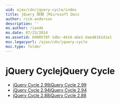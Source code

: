 ```yaml
---
uid: ajax/cdn/jquery-cycle/index
title: jQuery 周期 |Microsoft Docs
author: rick-anderson
description: ''
ms.author: riande
ms.date: 07/23/2014
ms.assetid: b9005f8f-1dbc-4414-abe1-dae4816141e1
msc.legacyurl: /ajax/cdn/jquery-cycle
msc.type: folder
---
```

<a name="jquery-cycle"></a><span data-ttu-id="8a442-102">jQuery Cycle</span><span class="sxs-lookup"><span data-stu-id="8a442-102">jQuery Cycle</span></span>
====================
- [<span data-ttu-id="8a442-103">jQuery Cycle 2.99</span><span class="sxs-lookup"><span data-stu-id="8a442-103">jQuery Cycle 2.99</span></span>](cdnjquerycycle299.md)
- [<span data-ttu-id="8a442-104">jQuery Cycle 2.94</span><span class="sxs-lookup"><span data-stu-id="8a442-104">jQuery Cycle 2.94</span></span>](cdnjquerycycle294.md)
- [<span data-ttu-id="8a442-105">jQuery Cycle 2.88</span><span class="sxs-lookup"><span data-stu-id="8a442-105">jQuery Cycle 2.88</span></span>](cdnjquerycycle288.md)
